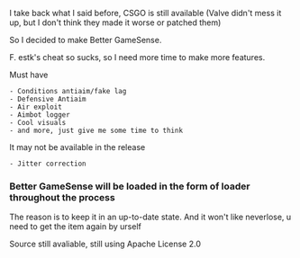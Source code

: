 I take back what I said before, CSGO is still available (Valve didn't mess it up, but I don't think they made it worse or patched them)

So I decided to make Better GameSense.

F. estk's cheat so sucks, so I need more time to make more features.

Must have

    - Conditions antiaim/fake lag
    - Defensive Antiaim
    - Air exploit
    - Aimbot logger
    - Cool visuals
    - and more, just give me some time to think

It may not be available in the release

    - Jitter correction

### Better GameSense will be loaded in the form of loader throughout the process
The reason is to keep it in an up-to-date state. And it won't like neverlose, u need to get the item again by urself

Source still avaliable, still using Apache License 2.0